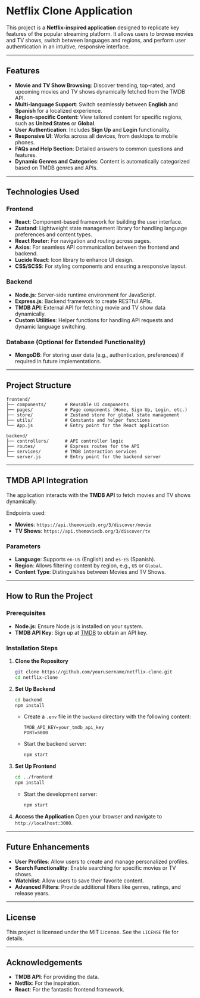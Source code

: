 # Netflix Clone Application

This project is a **Netflix-inspired application** designed to replicate key features of the popular streaming platform. It allows users to browse movies and TV shows, switch between languages and regions, and perform user authentication in an intuitive, responsive interface.

---

## Features

- **Movie and TV Show Browsing**: Discover trending, top-rated, and upcoming movies and TV shows dynamically fetched from the TMDB API.
- **Multi-language Support**: Switch seamlessly between **English** and **Spanish** for a localized experience.
- **Region-specific Content**: View tailored content for specific regions, such as **United States** or **Global**.
- **User Authentication**: Includes **Sign Up** and **Login** functionality.
- **Responsive UI**: Works across all devices, from desktops to mobile phones.
- **FAQs and Help Section**: Detailed answers to common questions and features.
- **Dynamic Genres and Categories**: Content is automatically categorized based on TMDB genres and APIs.

---

## Technologies Used

### **Frontend**
- **React**: Component-based framework for building the user interface.
- **Zustand**: Lightweight state management library for handling language preferences and content types.
- **React Router**: For navigation and routing across pages.
- **Axios**: For seamless API communication between the frontend and backend.
- **Lucide React**: Icon library to enhance UI design.
- **CSS/SCSS**: For styling components and ensuring a responsive layout.

### **Backend**
- **Node.js**: Server-side runtime environment for JavaScript.
- **Express.js**: Backend framework to create RESTful APIs.
- **TMDB API**: External API for fetching movie and TV show data dynamically.
- **Custom Utilities**: Helper functions for handling API requests and dynamic language switching.

### **Database (Optional for Extended Functionality)**
- **MongoDB**: For storing user data (e.g., authentication, preferences) if required in future implementations.

---

## Project Structure

```plaintext
frontend/
├── components/       # Reusable UI components
├── pages/            # Page components (Home, Sign Up, Login, etc.)
├── store/            # Zustand store for global state management
├── utils/            # Constants and helper functions
└── App.js            # Entry point for the React application

backend/
├── controllers/      # API controller logic
├── routes/           # Express routes for the API
├── services/         # TMDB interaction services
└── server.js         # Entry point for the backend server
```

---

## TMDB API Integration

The application interacts with the **TMDB API** to fetch movies and TV shows dynamically. 

Endpoints used:
- **Movies**: `https://api.themoviedb.org/3/discover/movie`
- **TV Shows**: `https://api.themoviedb.org/3/discover/tv`

### Parameters
- **Language**: Supports `en-US` (English) and `es-ES` (Spanish).
- **Region**: Allows filtering content by region, e.g., `US` or `Global`.
- **Content Type**: Distinguishes between Movies and TV Shows.

---

## How to Run the Project

### Prerequisites
- **Node.js**: Ensure Node.js is installed on your system.
- **TMDB API Key**: Sign up at [TMDB](https://www.themoviedb.org/) to obtain an API key.

### Installation Steps

1. **Clone the Repository**
   ```bash
   git clone https://github.com/yourusername/netflix-clone.git
   cd netflix-clone
   ```

2. **Set Up Backend**
   ```bash
   cd backend
   npm install
   ```
   - Create a `.env` file in the `backend` directory with the following content:
     ```env
     TMDB_API_KEY=your_tmdb_api_key
     PORT=5000
     ```
   - Start the backend server:
     ```bash
     npm start
     ```

3. **Set Up Frontend**
   ```bash
   cd ../frontend
   npm install
   ```
   - Start the development server:
     ```bash
     npm start
     ```

4. **Access the Application**
   Open your browser and navigate to `http://localhost:3000`.

---

## Future Enhancements

- **User Profiles**: Allow users to create and manage personalized profiles.
- **Search Functionality**: Enable searching for specific movies or TV shows.
- **Watchlist**: Allow users to save their favorite content.
- **Advanced Filters**: Provide additional filters like genres, ratings, and release years.

---

## License

This project is licensed under the MIT License. See the `LICENSE` file for details.

---

## Acknowledgements

- **TMDB API**: For providing the data.
- **Netflix**: For the inspiration.
- **React**: For the fantastic frontend framework.
